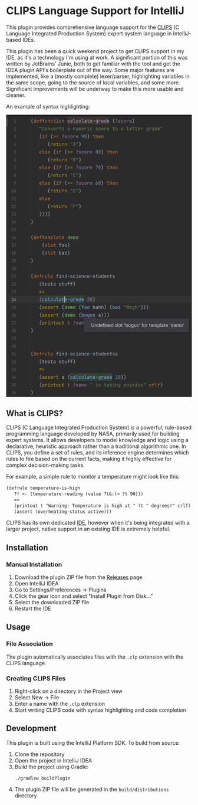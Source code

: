 # CLIPS Language Support for IntelliJ

This plugin provides comprehensive language support for the [CLIPS](https://www.clipsrules.net/) (C Language Integrated Production System) expert system language in IntelliJ-based IDEs.

This plugin has been a quick weekend project to get CLIPS support in my IDE, as it's a technology I'm using at work. A significant portion of this was written by JetBrains' Junie, both to get familiar with the tool and get the IDEA plugin API's boilerplate out of the way. Some major features are implemented, like a (mostly complete) lexer/parser, highlighting variables in the same scope, going to the source of local variables, and some more. Significant improvements will be underway to make this more usable and cleaner.

An example of syntax highlighting:

![](screenshots/slot_error.png)

## What is CLIPS?


CLIPS (C Language Integrated Production System) is a powerful, rule-based programming language developed by NASA, primarily used for building expert systems. It allows developers to model knowledge and logic using a declarative, heuristic approach rather than a traditional algorithmic one. In CLIPS, you define a set of rules, and its inference engine determines which rules to fire based on the current facts, making it highly effective for complex decision-making tasks.

For example, a simple rule to monitor a temperature might look like this:

```clp
(defrule temperature-is-high
   ?f <- (temperature-reading (value ?t&:(> ?t 90)))
   =>
   (printout t "Warning: Temperature is high at " ?t " degrees!" crlf)
   (assert (overheating-status active)))
```

CLIPS has its own dedicated [IDE](https://sourceforge.net/projects/clipsrules/files/CLIPS/6.40/), however when it's being integrated with a larger project, native support in an existing IDE is extremely helpful.

## Installation

### Manual Installation
1. Download the plugin ZIP file from the [Releases](https://github.com/yourusername/clips-intellij-plugin/releases) page
2. Open IntelliJ IDEA
3. Go to Settings/Preferences → Plugins
4. Click the gear icon and select "Install Plugin from Disk..."
5. Select the downloaded ZIP file
6. Restart the IDE

## Usage

### File Association
The plugin automatically associates files with the `.clp` extension with the CLIPS language.

### Creating CLIPS Files
1. Right-click on a directory in the Project view
2. Select New → File
3. Enter a name with the `.clp` extension
4. Start writing CLIPS code with syntax highlighting and code completion

## Development

This plugin is built using the IntelliJ Platform SDK. To build from source:

1. Clone the repository
2. Open the project in IntelliJ IDEA
3. Build the project using Gradle:
   ```
   ./gradlew buildPlugin
   ```
4. The plugin ZIP file will be generated in the `build/distributions` directory
